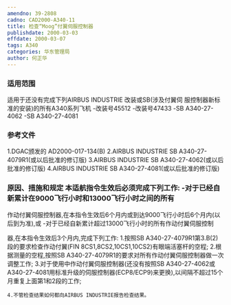 ```yaml
---
amendno: 39-2808
cadno: CAD2000-A340-11
title: 检查“Moog”付翼伺服控制器
publishdate: 2000-03-03
effdate: 2000-03-07
tags: A340
categories: 华东管理局
author: 何正华
---
```


### 适用范围 
适用于还没有完成下列AIRBUS INDUSTRIE 改装或SB(涉及付翼伺
服控制器新标准的安装)的所有A340系列飞机 -改装号45512 -改装号47433 -SB A340-27-4062 -SB A340-27-4081

<!--more-->
### 参考文件
1.DGAC颁发的 AD2000-017-134(B) 
    2.AIRBUS INDUSTRIE SB A340-27-4079R1(或以后批准的修订版) 
    3.AIRBUS INDUSTRIE SB A340-27-4062(或以后批准的修订版) 
    4.AIRBUS INDUSTRIE SB A340-27-4081(或以后批准的修订版) 

### 原因、措施和规定     本适航指令生效后必须完成下列工作:     -对于已经自新累计在9000飞行小时和13000飞行小时之间的所有
作动付翼伺服控制器,在本指令生效后6个月内或到达9000飞行小时后6个月内(以后到为准),或 -对于已经自新累计超过13000飞行小时的所有作动付翼伺服控制
       
器,在本指令生效后3个月内,完成下列工作: 
    1.按照SB A340-27-4079R1第3.B(2)段的要求检查作动付翼(FIN 8CS1,8CS2,10CS1,10CS2)有眼端活塞杆的空程; 
    2.根据测量的空程,按照SB A340-27-4079R1的要求对所有作动付翼伺服控制器做一次调整工作; 
    3.对于使用中作动付翼伺服控制器(还没有按照SB A340-27-4062或A340-27-4081用标准升级的伺服控制器(ECP8/ECP9)来更换),以间隔不超过15个月重复上面第1和2段的工作; 

    4.不管检查结果如何都向AIRBUS INDUSTRIE报告检查结果。
